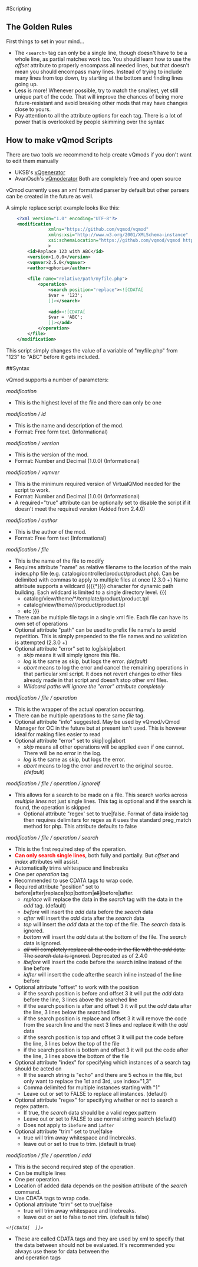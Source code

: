 #Scripting
## The Golden Rules
First things to set in your mind...
  - The `<search>` tag can only be a single line, though doesn't have to be a whole line, as partial matches work too. You should learn how to use the _offset_ attribute to properly encompass all needed lines, but that doesn't mean you should encompass many lines. Instead of trying to include many lines from top down, try starting at the bottom and finding lines going up.
  - Less is more! Whenever possible, try to match the smallest, yet still unique part of the code. That will improve the chances of being more future-resistant and avoid breaking other mods that may have changes close to yours.
  - Pay attention to all the attribute options for each tag. There is a lot of power that is overlooked by people skimming over the syntax


## How to make vQmod Scripts

There are two tools we recommend to help create vQmods if you don't want to edit them manually
  * UKSB's [vQgenerator](http://www.opencart-extensions.co.uk/vqgen/)
  * AvanOsch's [vQmoderator](http://www.opencart.com/index.php?route=extension/extension/info&extension_id=8247)
Both are completely free and open source

vQmod currently uses an xml formatted parser by default but other parsers can be created in the future as well.

A simple replace script example looks like this:

```xml
	<?xml version="1.0" encoding="UTF-8"?>
	<modification
                xmlns="https://github.com/vqmod/vqmod"
                xmlns:xsi="http://www.w3.org/2001/XMLSchema-instance"
                xsi:schemaLocation="https://github.com/vqmod/vqmod https://raw.githubusercontent.com/vqmod/vqmod/master/vqmod.xsd">
                >
		<id>Replace 123 with ABC</id>
		<version>1.0.0</version>
		<vqmver>2.5.0</vqmver>
		<author>qphoria</author>
	
		<file name="relative/path/myfile.php">
			<operation>
				<search position="replace"><![CDATA[
				$var = '123';
				]]></search>
			
				<add><![CDATA[
				$var = 'ABC';
				]]></add>
			</operation>
		</file>	
	</modification>
```

This script simply changes the value of a variable of "myfile.php" from "123" to "ABC" before it gets included.



##Syntax

vQmod supports a number of parameters:

*modification*
  * This is the highest level of the file and there can only be one

*modification / id*
  * This is the name and description of the mod.
  * Format: Free form text. (Informational)

*modification / version*
  * This is the version of the mod.
  * Format: Number and Decimal (1.0.0) (Informational)

*modification / vqmver*
  * This is the minimum required version of VirtualQMod needed for the script to work.
  * Format: Number and Decimal (1.0.0) (Informational)
  * A required="true" attribute can be optionally set to disable the script if it doesn't meet the required version (Added from 2.4.0)

*modification / author*
  * This is the author of the mod.
  * Format: Free form text (Informational)

*modification / file*
  * This is the name of the file to modify
  * Requires attribute "name" as relative filename to the location of the main index.php file (e.g. catalog/controller/product/product.php). Can be delimited with commas to apply to multiple files at once (2.3.0 +) Name attribute supports a wildcard ({{{*}}}) character for dynamic path building. Each wildcard is limited to a single directory level.
{{{
     - catalog/view/theme/*/template/product/product.tpl
     - catalog/view/theme/*/*/product/product.tpl
     - etc
}}}
  * There can be multiple file tags in a single xml file. Each file can have its own set of operations
  * Optional attribute "path" can be used to prefix file name's to avoid repetition. This is simply prepended to the file names and _no_ validation is attempted (2.3.0 +)
  * Optional attribute "error" set to log|skip|abort
    * _skip_ means it will simply ignore this file.
    * _log_ is the same as skip, but logs the error. *(default)*
    * _abort_ means to log the error and cancel the remaining operations in that particular xml script. It does not revert changes to other files already made in that script and doesn't stop other xml files.
    * *Wildcard paths will ignore the "error" attribute completely*

*modification / file / operation*
  * This is the wrapper of the actual operation occurring.
  * There can be multiple operations to the same _file_ tag.
  * Optional attribute "info" suggested. May be used by vQmod/vQmod Manager for OC in the future but at present isn't used. This is however ideal for making files easier to read
  * Optional attribute "error" set to skip|log|abort
    * _skip_ means all other operations will be applied even if one cannot. There will be no error in the log.
    * _log_ is the same as skip, but logs the error.
    * _abort_ means to log the error and revert to the original source. *(default)*

*modification / file / operation / ignoreif*
  * This allows for a search to be made on a file. This search works across _multiple lines_ not just single lines. This tag is optional and if the search is found, the operation is skipped
    * Optional attribute "regex' set to true|false. Format of data inside tag then requires delimiters for regex as it uses the standard preg_match method for php. This attribute defaults to false

*modification / file / operation / search*
  * This is the first required step of the operation.
  * <font color="#ff0000"><b>Can only search single lines</b></font>, both fully and partially. But _offset_ and _index_ attributes will assist.
  * Automatically trims whitespace and linebreaks
  * One per _operation_ tag
  * Recommended to use CDATA tags to wrap code.
  * Required attribute "position" set to before|after|replace|top|bottom|~~all~~|ibefore|iafter.
      * _replace_ will replace the data in the _search_ tag with the data in the _add_ tag. (default)
      * _before_ will insert the _add_ data before the _search_ data
      * _after_ will insert the _add_ data after the _search_ data
      * _top_ will insert the _add_ data at the top of the file. The _search_ data is ignored.
      * _bottom_ will insert the _add_ data at the bottom of the file. The _search_ data is ignored.
      * ~~_all_ will completely replace all the code in the file with the _add_ data. The _search_ data is ignored.~~ Deprecated as of 2.4.0
      * _ibefore_ will insert the code before the search inline instead of the line before
      * _iafter_ will insert the code afterthe search inline instead of the line before
  *  Optional attribute "offset" to work with the position
      * if the search position is before and offset 3 it will put the _add_ data before the line, 3 lines above the searched line
      * if the search position is after and offset 3 it will put the _add_ data after the line, 3 lines below the searched line
      * if the search position is replace and offset 3 it will remove the code from the search line and the next 3 lines and replace it with the _add_ data
      * if the search position is top and offset 3 it will put the code before the line, 3 lines below the top of the file
      * if the search position is bottom and offset 3 it will put the code after the line, 3 lines above the bottom of the file
  * Optional attribute "index" for specifying which instances of a search tag should be acted on
      * If the search string is "echo" and there are 5 echos in the file, but only want to replace the 1st and 3rd, use index="1,3"
      * Comma delimited for multiple instances starting with "1"
      * Leave out or set to FALSE to replace all instances. (default)
  * Optional attribute "regex" for specifying whether or not to search a regex pattern.
      * If true, the _search_ data should be a valid regex pattern
      * Leave out or set to FALSE to use normal string search (default)
      * Does not apply to `ibefore` and `iafter`
  * Optional attribute "trim" set to true|false
      * true will trim away whitespace and linebreaks.
      * leave out or set to true to trim. (default is true)

*modification / file / operation / add*
  * This is the second required step of the operation.
  * Can be multiple lines
  * One per operation.
  * Location of added data depends on the position attribute of the _search_ command.
  * Use CDATA tags to wrap code.
  * Optional attribute "trim" set to true|false
      * true will trim away whitespace and linebreaks.
      * leave out or set to false to not trim. (default is false)

*`<![CDATA[  ]]>`*
  * These are called CDATA tags and they are used by xml to specify that the data between should not be evaluated. It's recommended you always use these for data between the <search> and <add> operation tags